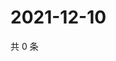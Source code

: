 # 2021-12-10

共 0 条

<!-- BEGIN WEIBO -->
<!-- 最后更新时间 Fri Dec 10 2021 23:15:53 GMT+0800 (China Standard Time) -->

<!-- END WEIBO -->
